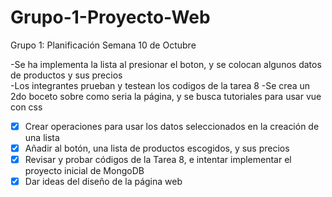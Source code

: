 # Grupo-1-Proyecto-Web
Grupo 1: Planificación Semana 10 de Octubre

-Se ha implementa la lista al presionar el boton, y se colocan algunos datos de productos y sus precios  
-Los integrantes prueban y testean los codigos de la tarea 8
-Se crea un 2do boceto sobre como seria la página, y se busca tutoriales para usar vue con css

- [X] Crear operaciones para usar los datos seleccionados en la creación de una lista
- [X] Añadir al botón, una  lista de productos escogidos, y sus precios
- [X] Revisar y probar códigos de la Tarea 8, e intentar implementar el proyecto inicial de MongoDB 
- [X] Dar ideas del diseño de la página web 
